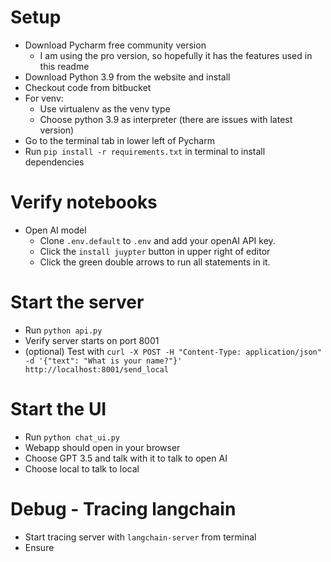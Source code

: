 
# Setup
* Download Pycharm free community version
  * I am using the pro version, so hopefully it has the features used in this readme
* Download Python 3.9 from the website and install
* Checkout code from bitbucket
* For venv:
  * Use virtualenv as the venv type
  * Choose python 3.9 as interpreter (there are issues with latest version)
* Go to the terminal tab in lower left of Pycharm
* Run `pip install -r requirements.txt` in terminal to install dependencies

# Verify notebooks
* Open AI model
  * Clone `.env.default` to `.env` and add your openAI API key. 
  * Click the `install juypter` button in upper right of editor
  * Click the green double arrows to run all statements in it.
  
# Start the server
  * Run `python api.py`
  * Verify server starts on port 8001
  * (optional) Test with `curl -X POST -H "Content-Type: application/json" -d '{"text": "What is your name?"}' http://localhost:8001/send_local`

# Start the UI
  * Run `python chat_ui.py`
  * Webapp should open in your browser
  * Choose GPT 3.5 and talk with it to talk to open AI
  * Choose local to talk to local

# Debug - Tracing langchain
  * Start tracing server with `langchain-server` from terminal
  * Ensure 
 
